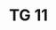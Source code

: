 ---
id: d7198613-304f-4960-a32d-baa6b0955fe5
blueprint: object
type: tiefgaragenparkplatz
number: TG 11
floor: ug
price: 40000
state: available
title: TG 11
updated_by: c2f8321e-be41-4d83-b9ee-8136dba46b39
updated_at: 1713345528
---